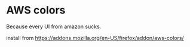 # AWS colors

Because every UI from amazon sucks.

install from https://addons.mozilla.org/en-US/firefox/addon/aws-colors/

